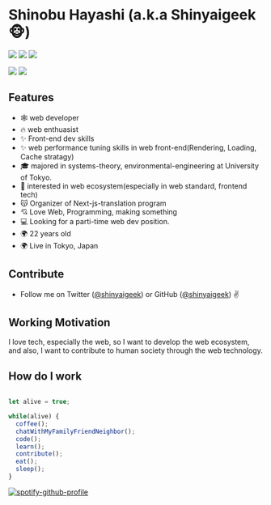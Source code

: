 # Shinobu Hayashi (a.k.a Shinyaigeek🐵)

[![](https://img.shields.io/badge/build-passing-brightgreen)](https://github.com/Shinyaigeek) [![](https://img.shields.io/badge/Twitter-shinyaigeek-blue)](https://twitter.com/Shinyaigeek) [![](https://img.shields.io/badge/Blog-%E3%81%97%E3%81%AB%E3%82%83%E3%81%84%E3%81%AE%E5%AD%A6%E7%BF%92%E5%B8%B3-yellow)](https://shinyaigeek.dev)

![](https://github-readme-stats.vercel.app/api?username=shinyaigeek&count_private=true&show_icons=true&theme=dracula) ![](https://github-readme-stats.vercel.app/api/top-langs/?username=shinyaigeek&layout=compact)

## Features

- 🕸 web developer
- 🔥 web enthuasist
- ✨ Front-end dev skills
- ✨ web performance tuning skills in web front-end(Rendering, Loading, Cache stratagy)
- 🎓 majored in systems-theory, environmental-engineering at University of Tokyo.
- 👀 interested in web ecosystem(especially in web standard, frontend tech)
- 😽 Organizer of Next-js-translation program
- 💘 Love Web, Programming, making something
- 💻 Looking for a parti-time web dev position.
- 🌍 22 years old
- 🌍 Live in Tokyo, Japan

## Contribute

- Follow me on Twitter ([@shinyaigeek](https://twitter.com/Shinyaigeek)) or GitHub ([@shinyaigeek](https://github.com/Shinyaigeek)) ✌️

## Working Motivation

I love tech, especially the web, so I want to develop the web ecosystem, and also, I want to contribute to human society through the web technology.

## How do I work

```typescript

let alive = true;

while(alive) {
  coffee();
  chatWithMyFamilyFriendNeighbor();
  code();
  learn();
  contribute();
  eat();
  sleep();
}

```

[![spotify-github-profile](https://spotify-github-profile.vercel.app/api/view?uid=iqhxn3r451nf2lg00m3bvigny&cover_image=true&theme=default)](https://spotify-github-profile.vercel.app/api/view?uid=iqhxn3r451nf2lg00m3bvigny&redirect=true)
